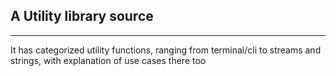 ## A Utility library source
----

It has categorized utility functions, ranging from terminal/cli to streams and strings, with explanation of use cases there too

